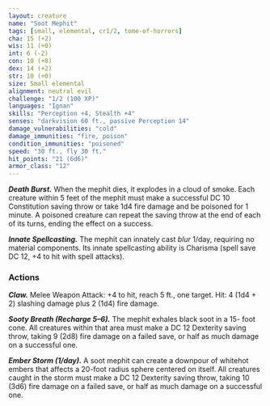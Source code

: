 ```yaml
---
layout: creature
name: "Soot Mephit"
tags: [small, elemental, cr1/2, tome-of-horrors]
cha: 15 (+2)
wis: 11 (+0)
int: 6 (-2)
con: 10 (+0)
dex: 14 (+2)
str: 10 (+0)
size: Small elemental
alignment: neutral evil
challenge: "1/2 (100 XP)"
languages: "Ignan"
skills: "Perception +4, Stealth +4"
senses: "darkvision 60 ft., passive Perception 14"
damage_vulnerabilities: "cold"
damage_immunities: "fire, poison"
condition_immunities: "poisoned"
speed: "30 ft., fly 30 ft."
hit_points: "21 (6d6)"
armor_class: "12"
---
```


***Death Burst.*** When the mephit dies, it explodes in a cloud of smoke.
Each creature within 5 feet of the mephit must make a successful DC 10
Constitution saving throw or take 1d4 fire damage and be poisoned for 1
minute. A poisoned creature can repeat the saving throw at the end of each
of its turns, ending the effect on a success.

***Innate Spellcasting.*** The mephit can innately cast <i>blur</i> 1/day, requiring
no material components. Its innate spellcasting ability is Charisma (spell
save DC 12, +4 to hit with spell attacks).

### Actions

***Claw.*** Melee Weapon Attack: +4 to hit, reach 5 ft., one target. Hit: 4
(1d4 + 2) slashing damage plus 2 (1d4) fire damage.

***Sooty Breath (Recharge 5–6).*** The mephit exhales black soot in a 15-
foot cone. All creatures within that area must make a DC 12 Dexterity
saving throw, taking 9 (2d8) fire damage on a failed save, or half as much
damage on a successful one.

***Ember Storm (1/day).*** A soot mephit can create a downpour of whitehot
embers that affects a 20-foot radius sphere centered on itself. All
creatures caught in the storm must make a DC 12 Dexterity saving throw,
taking 10 (3d6) fire damage on a failed save, or half as much damage on
a successful one.
